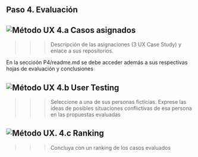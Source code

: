 ## Paso 4. Evaluación

![Método UX](../img/ABtesting.png) 4.a Casos asignados
----


>>> Descripción de las asignaciones (3 UX Case Study) y enlace a sus repositorios.

En la seccioón P4/readme.md se debe acceder además a sus respectivas hojas de evaluación y conclusiones



![Método UX](../img/usability-testing.png) 4.b User Testing
----

>>> Seleccione a una de sus personas ficticias. Exprese las ideas de posibles situaciones conflictivas de esa persona en las propuestas evaluadas


![Método UX](../img/Survey.png). 4.c Ranking
----

>>> Concluya con un ranking de los casos evaluados
